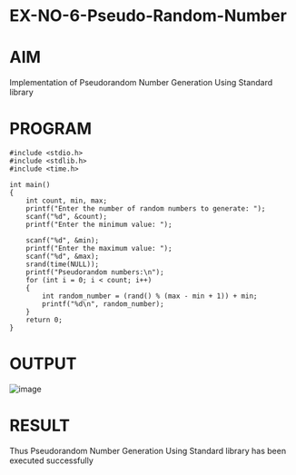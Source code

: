 # EX-NO-6-Pseudo-Random-Number

# AIM

Implementation of Pseudorandom Number Generation Using Standard library

# PROGRAM
```
#include <stdio.h>
#include <stdlib.h>
#include <time.h>

int main() 
{
    int count, min, max;
    printf("Enter the number of random numbers to generate: ");
    scanf("%d", &count);
    printf("Enter the minimum value: ");
    
    scanf("%d", &min);
    printf("Enter the maximum value: ");
    scanf("%d", &max);
    srand(time(NULL));
    printf("Pseudorandom numbers:\n");   
    for (int i = 0; i < count; i++) 
    {
        int random_number = (rand() % (max - min + 1)) + min;
        printf("%d\n", random_number);
    }
    return 0;
}
```




# OUTPUT
![image](https://github.com/user-attachments/assets/e09ef4ad-9882-44db-b8e0-217b9ae1b55b)

# RESULT
Thus Pseudorandom Number Generation Using Standard library has been executed successfully

